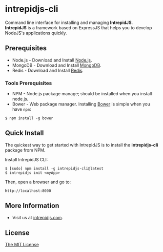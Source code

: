 intrepidjs-cli
==============

Command line interface for installing and managing <b>IntrepidJS</b>.<br />
<b>IntrepidJS</b> is a framework based on ExpressJS that helps you to develop NodeJS's applications quickly.

## Prerequisites
  * Node.js - Download and Install [Node.js](http://www.nodejs.org/download/).
  * MongoDB - Download and Install [MongoDB](http://docs.mongodb.org/manual/installation/).
  * Redis - Download and Install [Redis](http://redis.io/download/).

### Tools Prerequisites
  * NPM - Node.js package manage; should be installed when you install node.js.
  * Bower - Web package manager. Installing [Bower](http://bower.io/) is simple when you have `npm`:

```
$ npm install -g bower
```

## Quick Install
  The quickest way to get started with IntrepidJS is to install the <b>intrepidjs-cli</b> package from NPM.

  Install IntrepidJS CLI:

    $ [sudo] npm install -g intrepidjs-cli@latest
    $ intrepidjs init <myApp>

  Then, open a browser and go to:

    http://localhost:8000
    
## More Information
  * Visit us at [intrepidjs.com](http://www.intrepidjs.com/).

## License
[The MIT License](http://opensource.org/licenses/MIT)
